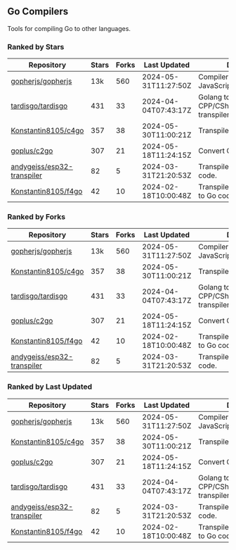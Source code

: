 ## Go Compilers

Tools for compiling Go to other languages.

### Ranked by Stars

| Repository | Stars | Forks | Last Updated | Description | 
|------------|-------|-------|--------------|-------------|
| [gopherjs/gopherjs](https://github.com/gopherjs/gopherjs) | 13k | 560 | 2024-05-31T11:27:50Z |  Compiler from Go to JavaScript. |
| [tardisgo/tardisgo](https://github.com/tardisgo/tardisgo) | 431 | 33 | 2024-04-04T07:43:17Z |  Golang to Haxe to CPP/CSharp/Java/JavaScript transpiler. |
| [Konstantin8105/c4go](https://github.com/Konstantin8105/c4go) | 357 | 38 | 2024-05-30T11:00:21Z |  Transpile C code to Go code. |
| [goplus/c2go](https://github.com/goplus/c2go) | 307 | 21 | 2024-05-18T11:24:15Z |  Convert C code to Go code. |
| [andygeiss/esp32-transpiler](https://github.com/andygeiss/esp32-transpiler) | 82 | 5 | 2024-03-31T21:20:53Z |  Transpile Go into Arduino code. |
| [Konstantin8105/f4go](https://github.com/Konstantin8105/f4go) | 42 | 10 | 2024-02-18T10:00:48Z |  Transpile FORTRAN 77 code to Go code. |

### Ranked by Forks

| Repository | Stars | Forks | Last Updated | Description | 
|------------|-------|-------|--------------|-------------|
| [gopherjs/gopherjs](https://github.com/gopherjs/gopherjs) | 13k | 560 | 2024-05-31T11:27:50Z |  Compiler from Go to JavaScript. |
| [Konstantin8105/c4go](https://github.com/Konstantin8105/c4go) | 357 | 38 | 2024-05-30T11:00:21Z |  Transpile C code to Go code. |
| [tardisgo/tardisgo](https://github.com/tardisgo/tardisgo) | 431 | 33 | 2024-04-04T07:43:17Z |  Golang to Haxe to CPP/CSharp/Java/JavaScript transpiler. |
| [goplus/c2go](https://github.com/goplus/c2go) | 307 | 21 | 2024-05-18T11:24:15Z |  Convert C code to Go code. |
| [Konstantin8105/f4go](https://github.com/Konstantin8105/f4go) | 42 | 10 | 2024-02-18T10:00:48Z |  Transpile FORTRAN 77 code to Go code. |
| [andygeiss/esp32-transpiler](https://github.com/andygeiss/esp32-transpiler) | 82 | 5 | 2024-03-31T21:20:53Z |  Transpile Go into Arduino code. |

### Ranked by Last Updated

| Repository | Stars | Forks | Last Updated | Description | 
|------------|-------|-------|--------------|-------------|
| [gopherjs/gopherjs](https://github.com/gopherjs/gopherjs) | 13k | 560 | 2024-05-31T11:27:50Z |  Compiler from Go to JavaScript. |
| [Konstantin8105/c4go](https://github.com/Konstantin8105/c4go) | 357 | 38 | 2024-05-30T11:00:21Z |  Transpile C code to Go code. |
| [goplus/c2go](https://github.com/goplus/c2go) | 307 | 21 | 2024-05-18T11:24:15Z |  Convert C code to Go code. |
| [tardisgo/tardisgo](https://github.com/tardisgo/tardisgo) | 431 | 33 | 2024-04-04T07:43:17Z |  Golang to Haxe to CPP/CSharp/Java/JavaScript transpiler. |
| [andygeiss/esp32-transpiler](https://github.com/andygeiss/esp32-transpiler) | 82 | 5 | 2024-03-31T21:20:53Z |  Transpile Go into Arduino code. |
| [Konstantin8105/f4go](https://github.com/Konstantin8105/f4go) | 42 | 10 | 2024-02-18T10:00:48Z |  Transpile FORTRAN 77 code to Go code. |

